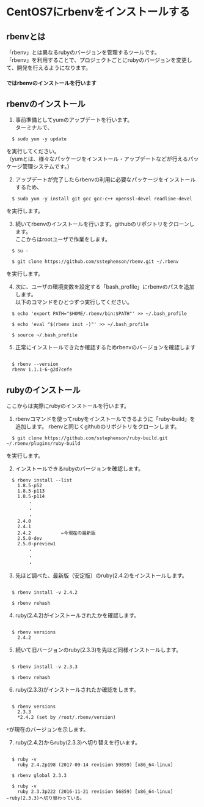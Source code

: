 # CentOS7にrbenvをインストールする

## rbenvとは
  「rbenv」とは異なるrubyのバージョンを管理するツールです。  
  「rbenv」を利用することで、プロジェクトごとにrubyのバージョンを変更して、開発を行えるようになります。  

#### ではrbenvのインストールを行います

## rbenvのインストール

  1. 事前準備としてyumのアップデートを行います。  
  ターミナルで、  
```
  $ sudo yum -y update

```
  を実行してください。  
  （yumとは、様々なパッケージをインストール・アップデートなどが行えるパッケージ管理システムです。）

  2. アップデートが完了したらrbenvの利用に必要なパッケージをインストールするため、  
```
  $ sudo yum -y install git gcc gcc-c++ openssl-devel readline-devel  

```

  を実行します。

  3. 続いてrbenvのインストールを行います。githubのリポジトリをクローンします。  
  ここからはrootユーザで作業をします。
```
  $ su -

  $ git clone https://github.com/sstephenson/rbenv.git ~/.rbenv

```
  を実行します。

  4. 次に、ユーザの環境変数を設定する「bash_profile」にrbenvのパスを追加します。  
  以下のコマンドをひとつずつ実行してください。
```
  $ echo 'export PATH="$HOME/.rbenv/bin:$PATH"' >> ~/.bash_profile

  $ echo 'eval "$(rbenv init -)"' >> ~/.bash_profile

  $ source ~/.bash_profile

```
  5. 正常にインストールできたか確認するためrbenvのバージョンを確認します
```

  $ rbenv --version
  rbenv 1.1.1-6-g2d7cefe

```

## rubyのインストール
  
  ここからは実際にrubyのインストールを行います。
  
  1. rbenvコマンドを使ってrubyをインストールできるように「ruby-build」を追加します。
  rbenvと同じくgithubのリポジトリをクローンします。
```
  $ git clone https://github.com/sstephenson/ruby-build.git ~/.rbenv/plugins/ruby-build
```
  を実行します。

  2. インストールできるrubyのバージョンを確認します。
```
  $ rbenv install --list
    1.8.5-p52
    1.8.5-p113
    1.8.5-p114
        ・
        ・
        ・
    2.4.0
    2.4.1
    2.4.2           ←今現在の最新版
    2.5.0-dev
    2.5.0-preview1
        ・
        ・
        ・

```

  3. 先ほど調べた、最新版（安定版）のruby(2.4.2)をインストールします。
```

  $ rbenv install -v 2.4.2

  $ rbenv rehash

```

  4. ruby(2.4.2)がインストールされたかを確認します。
```

  $ rbenv versions
    2.4.2

```

  5. 続いて旧バージョンのruby(2.3.3)を先ほど同様インストールします。
```

  $ rbenv install -v 2.3.3

  $ rbenv rehash

```

  6. ruby(2.3.3)がインストールされたか確認をします。
```

  $ rbenv versions
    2.3.3
    *2.4.2 (set by /root/.rbenv/version)

```
  `*`が現在のバージョンを示します。

  7. ruby(2.4.2)からruby(2.3.3)へ切り替えを行います。
```

  $ ruby -v 
    ruby 2.4.2p198 (2017-09-14 revision 59899) [x86_64-linux]

  $ rbenv global 2.3.3

  $ ruby -v
    ruby 2.3.3p222 (2016-11-21 revision 56859) [x86_64-linux] ←ruby(2.3.3)へ切り替わっている。

```